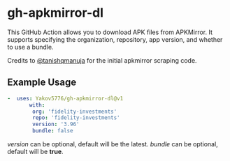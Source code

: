 # gh-apkmirror-dl
This GitHub Action allows you to download APK files from APKMirror.
It supports specifying the organization, repository, app version, and whether to use a bundle.

Credits to [@tanishqmanuja](https://github.com/tanishqmanuja) for the initial apkmirror scraping code.


## Example Usage
```yml
-  uses: Yakov5776/gh-apkmirror-dl@v1
       with:
        org: 'fidelity-investments'
        repo: 'fidelity-investments'
        version: '3.96'
        bundle: false
```

*version* can be optional, default will be the latest.
*bundle* can be optional, default will be **true**.